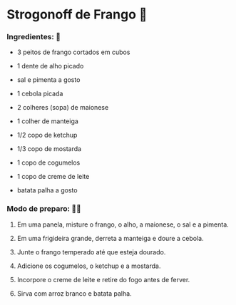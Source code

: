 # Strogonoff de Frango :chicken:



### Ingredientes: :carrot:

* 3 peitos de frango cortados em cubos
  
* 1 dente de alho picado
  
* sal e pimenta a gosto
  
* 1 cebola picada
  
* 2 colheres (sopa) de maionese
  
* 1 colher de manteiga
  
* 1/2 copo de ketchup
  
* 1/3 copo de mostarda
  
* 1 copo de cogumelos
  
* 1 copo de creme de leite
  
* batata palha a gosto
  
  

### Modo de preparo: :man_cook:

1. Em uma panela, misture o frango, o alho, a maionese, o sal e a pimenta.
  
2. Em uma frigideira grande, derreta a manteiga e doure a cebola.
  
3. Junte o frango temperado até que esteja dourado.
  
4. Adicione os cogumelos, o ketchup e a mostarda.
  
5. Incorpore o creme de leite e retire do fogo antes de ferver.
  
6. Sirva com arroz branco e batata palha.